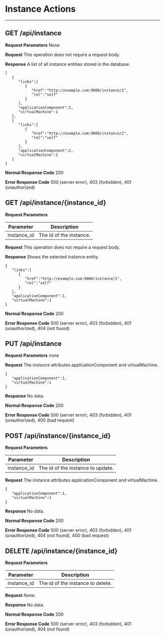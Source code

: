 # Instance Actions
***

## GET /api/instance

**Request Parameters** None

**Request** This operation does not require a request body.

**Response** A list of all instance entities stored in the database.

```
[  
   {  
      "links":[  
         {  
            "href":"http://example.com:9000/instance/1",
            "rel":"self"
         }
      ],
      "applicationComponent":1,
      "virtualMachine":1
   },
   {  
      "links":[  
         {  
            "href":"http://example.com:9000/instance/2",
            "rel":"self"
         }
      ],
      "applicationComponent":2,
      "virtualMachine":1
   }
]
```

**Normal Response Code** 200

**Error Response Code** 500 (server error), 403 (forbidden), 401 (unauthorized)

## GET /api/instance/{instance_id}

**Request Parameters**

Parameter      | Description
-------------  | -------------
instance_id    | The id of the instance.

**Request** This operation does not require a request body.

**Response** Shows the selected instance entity.

```
{  
   "links":[  
      {  
         "href":"http://example.com:9000/instance/1",
         "rel":"self"
      }
   ],
   "applicationComponent":1,
   "virtualMachine":1
}
```

**Normal Response Code** 200

**Error Response Code** 500 (server error), 403 (forbidden), 401 (unauthorized), 404 (not found)

## PUT /api/instance

**Request Parameters** none

**Request** The instance attributes applicationComponent and virtualMachine.

```
{  
   "applicationComponent":1,
   "virtualMachine":1
}    
```

**Response** No data.

**Normal Response Code** 200

**Error Response Code** 500 (server error), 403 (forbidden), 401 (unauthorized), 400 (bad request)

## POST /api/instance/{instance_id}

**Request Parameters** 

Parameter      | Description
-------------  | -------------
instance_id    | The id of the instance to update.

**Request** The instance attributes applicationComponent and virtualMachine.

```
{  
   "applicationComponent":1,
   "virtualMachine":1
}
```

**Response** No data.

**Normal Response Code** 200

**Error Response Code** 500 (server error), 403 (forbidden), 401 (unauthorized), 404 (not found), 400 (bad request)

## DELETE /api/instance/{instance_id}

**Request Parameters** 

Parameter     | Description
------------- | -------------
instance_id   | The id of the instance to delete.

**Request** None.

**Response** No data.

**Normal Response Code** 200

**Error Response Code** 500 (server error), 403 (forbidden), 401 (unauthorized), 404 (not found)